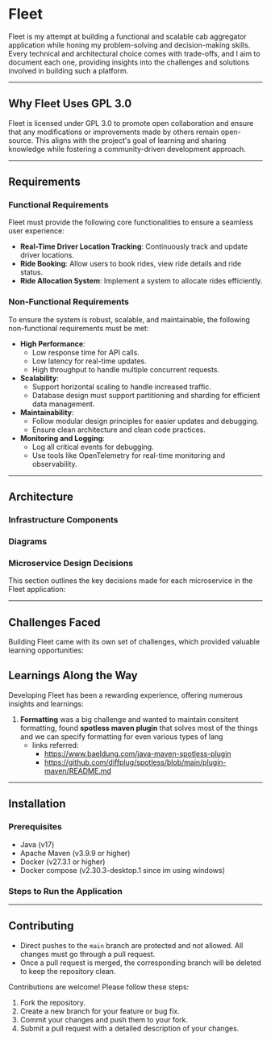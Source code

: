 # Fleet
Fleet is my attempt at building a functional and scalable cab aggregator application while honing my problem-solving and decision-making skills. Every technical and architectural choice comes with trade-offs, and I aim to document each one, providing insights into the challenges and solutions involved in building such a platform.

----

## Why Fleet Uses GPL 3.0
Fleet is licensed under GPL 3.0 to promote open collaboration and ensure that any modifications or improvements made by others remain open-source. This aligns with the project's goal of learning and sharing knowledge while fostering a community-driven development approach.

----

## Requirements

### Functional Requirements
Fleet must provide the following core functionalities to ensure a seamless user experience:
- **Real-Time Driver Location Tracking**: Continuously track and update driver locations.
- **Ride Booking**: Allow users to book rides, view ride details and ride status.
- **Ride Allocation System**: Implement a system to allocate rides efficiently.


### Non-Functional Requirements
To ensure the system is robust, scalable, and maintainable, the following non-functional requirements must be met:
- **High Performance**: 
  - Low response time for API calls.
  - Low latency for real-time updates.
  - High throughput to handle multiple concurrent requests.
- **Scalability**: 
  - Support horizontal scaling to handle increased traffic.
  - Database design must support partitioning and sharding for efficient data management.
- **Maintainability**: 
  - Follow modular design principles for easier updates and debugging.
  - Ensure clean architecture and clean code practices.
- **Monitoring and Logging**: 
  - Log all critical events for debugging.
  - Use tools like OpenTelemetry for real-time monitoring and observability.

----

## Architecture

### Infrastructure Components

### Diagrams

### Microservice Design Decisions
This section outlines the key decisions made for each microservice in the Fleet application:

----

## Challenges Faced
Building Fleet came with its own set of challenges, which provided valuable learning opportunities:


## Learnings Along the Way
Developing Fleet has been a rewarding experience, offering numerous insights and learnings:

1. **Formatting** was a big challenge and wanted to maintain consitent formatting, found **spotless maven plugin** that solves most of the things and we can specify formatting for even various types of lang
    - links referred:
        - https://www.baeldung.com/java-maven-spotless-plugin
        - https://github.com/diffplug/spotless/blob/main/plugin-maven/README.md


----

## Installation 

### Prerequisites
- Java (v17)
- Apache Maven (v3.9.9 or higher)
- Docker (v27.3.1 or higher)
- Docker compose (v2.30.3-desktop.1 since im using windows)


### Steps to Run the Application

----

## Contributing
- Direct pushes to the `main` branch are protected and not allowed. All changes must go through a pull request.
- Once a pull request is merged, the corresponding branch will be deleted to keep the repository clean.

Contributions are welcome! Please follow these steps:
1. Fork the repository.
2. Create a new branch for your feature or bug fix.
3. Commit your changes and push them to your fork.
4. Submit a pull request with a detailed description of your changes.